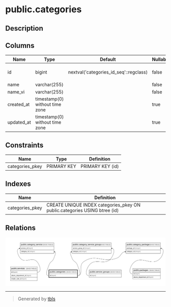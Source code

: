 # public.categories

## Description

## Columns

| Name       | Type                           | Default                                | Nullable | Children                                                                                                                                                                      |
| ---------- | ------------------------------ | -------------------------------------- | -------- | ----------------------------------------------------------------------------------------------------------------------------------------------------------------------------- |
| id         | bigint                         | nextval('categories_id_seq'::regclass) | false    | [public.category_service](public.category_service.md) [public.category_service_group](public.category_service_group.md) [public.category_package](public.category_package.md) |
| name       | varchar(255)                   |                                        | false    |                                                                                                                                                                               |
| name_vi    | varchar(255)                   |                                        | false    |                                                                                                                                                                               |
| created_at | timestamp(0) without time zone |                                        | true     |                                                                                                                                                                               |
| updated_at | timestamp(0) without time zone |                                        | true     |                                                                                                                                                                               |

## Constraints

| Name            | Type        | Definition       |
| --------------- | ----------- | ---------------- |
| categories_pkey | PRIMARY KEY | PRIMARY KEY (id) |

## Indexes

| Name            | Definition                                                                |
| --------------- | ------------------------------------------------------------------------- |
| categories_pkey | CREATE UNIQUE INDEX categories_pkey ON public.categories USING btree (id) |

## Relations

![er](public.categories.svg)

---

> Generated by [tbls](https://github.com/k1LoW/tbls)
